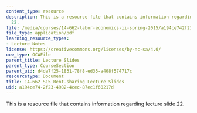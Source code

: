 ```yaml
---
content_type: resource
description: This is a resource file that contains information regarding lecture slide
  22.
file: /media/courses/14-662-labor-economics-ii-spring-2015/a194ce742f2349824cec87ec1f60217d_MIT14_662S15_lec_slides22.pdf
file_type: application/pdf
learning_resource_types:
- Lecture Notes
license: https://creativecommons.org/licenses/by-nc-sa/4.0/
ocw_type: OCWFile
parent_title: Lecture Slides
parent_type: CourseSection
parent_uid: d4da7f25-1831-78f8-ed35-a408f574717c
resourcetype: Document
title: 14.662 S15 Rent-sharing Lecture Slides
uid: a194ce74-2f23-4982-4cec-87ec1f60217d
---
```

This is a resource file that contains information regarding lecture slide 22.